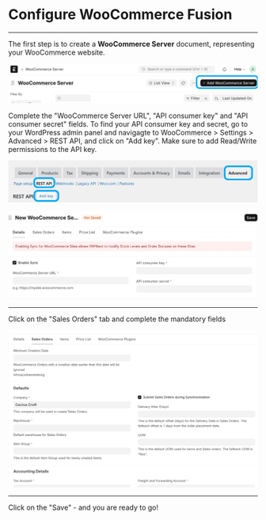 # Configure WooCommerce Fusion

---

The first step is to create a **WooCommerce Server** document, representing your WooCommerce website.

![click on Add WooCommerce Server](images/add-wc-server.png)

Complete the "WooCommerce Server URL", "API consumer key" and "API consumer secret" fields. To find your API consumer key and secret, go to your WordPress admin panel and navigagte to WooCommerce > Settings > Advanced > REST API, and click on "Add key". Make sure to add Read/Write permissions to the API key.

![WooCommerce API Settings](images/wc-api-settings.png)

![New WooCommerce Server](images/new-wc-server.png)

---

Click on the "Sales Orders" tab and complete the mandatory fields

!["Sales Orders" tab](images/so-tab-mandatory.png)

---

Click on the "Save" - and you are ready to go!
